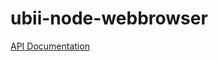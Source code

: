 # ubii-node-webbrowser

[API Documentation](https://sandroweber.github.io/ubii-node-webbrowser/UbiiClientService.html)
